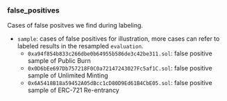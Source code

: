 ### false_positives

Cases of false positves we find during labeling.

- `sample`: cases of false positives for illustration, more cases can refer to labeled results in the resampled `evaluation`.
  - `0xa94f854b833c266dbe0b64955b586de3c42be311.sol`: false positive sample of Public Burn
  - `0x0D6bEe697Db757218F0C0a72147243027Fc5af1C.sol`: false positive sample of Unlimited Minting
  - `0x6A5418B18a59452A05dBcc1cD80D9Ed61B4CbE05.sol`: false positive sample of ERC-721 Re-entrancy
